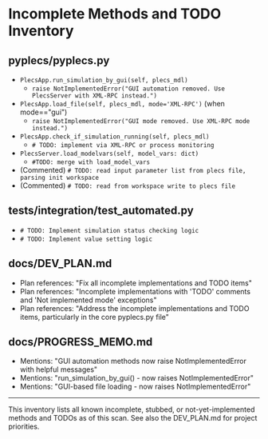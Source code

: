 # Incomplete Methods and TODO Inventory

## pyplecs/pyplecs.py

- `PlecsApp.run_simulation_by_gui(self, plecs_mdl)`
  - `raise NotImplementedError("GUI automation removed. Use PlecsServer with XML-RPC instead.")`
- `PlecsApp.load_file(self, plecs_mdl, mode='XML-RPC')` (when mode=="gui")
  - `raise NotImplementedError("GUI mode removed. Use XML-RPC mode instead.")`
- `PlecsApp.check_if_simulation_running(self, plecs_mdl)`
  - `# TODO: implement via XML-RPC or process monitoring`
- `PlecsServer.load_modelvars(self, model_vars: dict)`
  - `#TODO: merge with load_model_vars`
- (Commented) `# TODO: read input parameter list from plecs file, parsing init workspace`
- (Commented) `# TODO: read from workspace write to plecs file`

## tests/integration/test_automated.py
- `# TODO: Implement simulation status checking logic`
- `# TODO: Implement value setting logic`

## docs/DEV_PLAN.md
- Plan references: "Fix all incomplete implementations and TODO items"
- Plan references: "Incomplete implementations with 'TODO' comments and 'Not implemented mode' exceptions"
- Plan references: "Address the incomplete implementations and TODO items, particularly in the core pyplecs.py file"

## docs/PROGRESS_MEMO.md
- Mentions: "GUI automation methods now raise NotImplementedError with helpful messages"
- Mentions: "run_simulation_by_gui() - now raises NotImplementedError"
- Mentions: "GUI-based file loading - now raises NotImplementedError"

---

This inventory lists all known incomplete, stubbed, or not-yet-implemented methods and TODOs as of this scan. See also the DEV_PLAN.md for project priorities.
